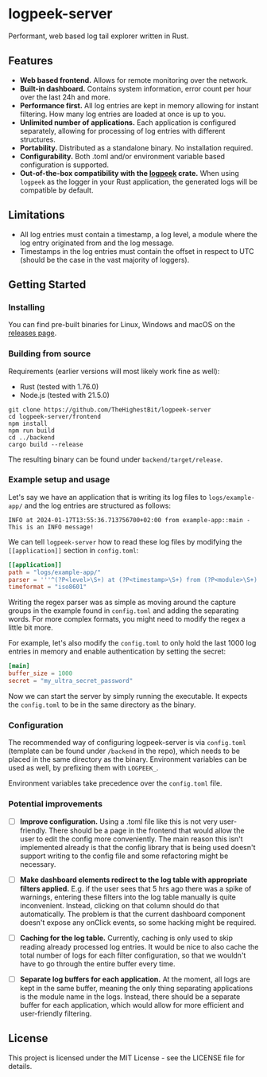 # logpeek-server

Performant, web based log tail explorer written in Rust.

## Features

- **Web based frontend.** Allows for remote monitoring over the network.
- **Built-in dashboard.** Contains system information, error count per hour over the last 24h and more.
- **Performance first.** All log entries are kept in memory allowing for instant filtering. How many log entries are loaded at once is up to you.
- **Unlimited number of applications.** Each application is configured separately, allowing for processing of log entries with different structures.
- **Portability.** Distributed as a standalone binary. No installation required.
- **Configurability.** Both .toml and/or environment variable based configuration is supported.
- **Out-of-the-box compatibility with the [logpeek] crate.** When using `logpeek` as the logger in your Rust application, the generated logs will be compatible by default.

[logpeek]: https://crates.io/crates/logpeek
## Limitations
- All log entries must contain a timestamp, a log level, a module where the log entry originated from and the log message.
- Timestamps in the log entries must contain the offset in respect to UTC (should be the case in the vast majority of loggers).

## Getting Started

### Installing

You can find pre-built binaries for Linux, Windows and macOS on the [releases page].

[releases page]: https://github.com/TheHighestBit/logpeek-server/releases
### Building from source
Requirements (earlier versions will most likely work fine as well):
- Rust (tested with 1.76.0)
- Node.js (tested with 21.5.0)

```
git clone https://github.com/TheHighestBit/logpeek-server
cd logpeek-server/frontend
npm install
npm run build
cd ../backend
cargo build --release
```
The resulting binary can be found under `backend/target/release`.

### Example setup and usage
Let's say we have an application that is writing its log files to `logs/example-app/` and the log entries are structured as follows:

```
INFO at 2024-01-17T13:55:36.713756700+02:00 from example-app::main - This is an INFO message!
```

We can tell `logpeek-server` how to read these log files by modifying the `[[application]]` section in `config.toml`:
```toml
[[application]]
path = "logs/example-app/"
parser = '''^(?P<level>\S+) at (?P<timestamp>\S+) from (?P<module>\S+) - (?P<message>.+)$'''
timeformat = "iso8601"
```
Writing the regex parser was as simple as moving around the capture groups in the example found in `config.toml` and adding the separating words.
For more complex formats, you might need to modify the regex a little bit more.

For example, let's also modify the `config.toml` to only hold the last 1000 log entries in memory and enable authentication by setting the secret:
```toml
[main]
buffer_size = 1000
secret = "my_ultra_secret_password"
```

Now we can start the server by simply running the executable. It expects the `config.toml` to be in the same directory as the binary.

### Configuration

The recommended way of configuring logpeek-server is via `config.toml` (template can be found under `/backend` in the repo), which needs to be placed in the same directory as the binary.
Environment variables can be used as well, by prefixing them with `LOGPEEK_`.

Environment variables take precedence over the `config.toml` file.

### Potential improvements
 - [ ] **Improve configuration.** Using a .toml file like this is not very user-friendly. There should be a page in the frontend that would allow the user to edit the config more conveniently.
The main reason this isn't implemented already is that the config library that is being used doesn't support writing to the config file and some refactoring might be necessary.


 - [ ] **Make dashboard elements redirect to the log table with appropriate filters applied.** E.g. if the user sees that 5 hrs ago there was a spike of warnings, entering these filters into the log table manually
is quite inconvenient. Instead, clicking on that column should do that automatically. The problem is that the current dashboard component doesn't expose any onClick events, so some hacking might be required.


- [ ] **Caching for the log table.** Currently, caching is only used to skip reading already processed log entries. It would be nice to also cache the total number of logs for each filter configuration,
so that we wouldn't have to go through the entire buffer every time.


- [ ] **Separate log buffers for each application.** At the moment, all logs are kept in the same buffer, meaning the only thing separating applications is the module name in the logs.
Instead, there should be a separate buffer for each application, which would allow for more efficient and user-friendly filtering.

## License

This project is licensed under the MIT License - see the LICENSE file for details.